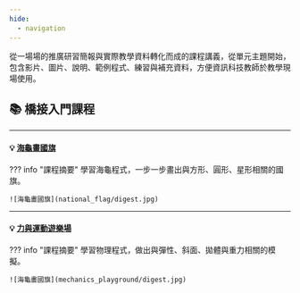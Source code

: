 ```yaml
---
hide:
  - navigation
---
```



從一場場的推廣研習簡報與實際教學資料轉化而成的課程講義，從單元主題開始，包含影片、圖片、說明、範例程式、練習與補充資料，方便資訊科技教師於教學現場使用。

## 📚 橋接入門課程

----------------------------

#### 💡 [海龜畫國旗](national_flag/index.md) 

??? info  "課程摘要"
    學習海龜程式，一步一步畫出與方形、圓形、星形相關的國旗。

    ![海龜畫國旗](national_flag/digest.jpg)

----------------------------

#### 💡 [力與運動遊樂場](mechanics_playground/index.md)

??? info  "課程摘要"
    學習物理程式，做出與彈性、斜面、拋體與重力相關的模擬。

    ![海龜畫國旗](mechanics_playground/digest.jpg)







